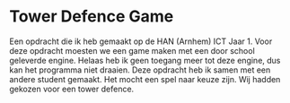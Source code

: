# Tower Defence Game

Een opdracht die ik heb gemaakt op de HAN (Arnhem) ICT Jaar 1.
Voor deze opdracht moesten we een game maken met een door school geleverde engine. Helaas heb ik geen toegang meer tot deze engine, dus kan het programma niet draaien.
Deze opdracht heb ik samen met een andere student gemaakt. Het mocht een spel naar keuze zijn. Wij hadden gekozen voor een tower defence.
